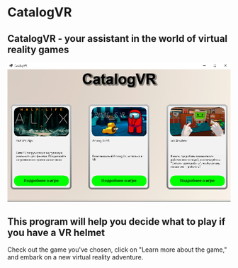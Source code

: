 # CatalogVR
## CatalogVR - your assistant in the world of virtual reality games
![Alt text](UI/ViewProject.jpg)

## This program will help you decide what to play if you have a VR helmet
Check out the game you've chosen, click on "Learn more about the game," and embark on a new virtual reality adventure.
